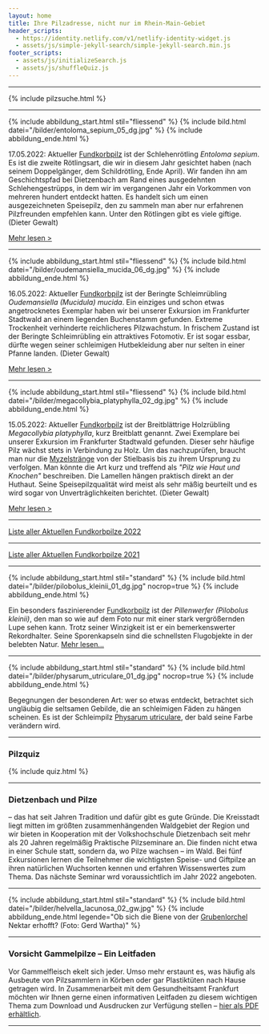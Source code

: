 ```yaml
---
layout: home
title: Ihre Pilzadresse, nicht nur im Rhein-Main-Gebiet
header_scripts:
  - https://identity.netlify.com/v1/netlify-identity-widget.js
  - assets/js/simple-jekyll-search/simple-jekyll-search.min.js
footer_scripts:
  - assets/js/initializeSearch.js
  - assets/js/shuffleQuiz.js
---
```

- - -

{% include pilzsuche.html %}

- - -

{% include abbildung_start.html stil="fliessend" %}
{% include bild.html datei="/bilder/entoloma_sepium_05_dg.jpg" %}
{% include abbildung_ende.html %}

17.05.2022: Aktueller [Fundkorbpilz](AA "Glossar-") ist der Schlehenrötling *Entoloma sepium*. Es ist die zweite Rötlingsart, die wir in diesem Jahr gesichtet haben (nach seinem Doppelgänger, dem Schildrötling, Ende April). Wir fanden ihn am Geschichtspfad bei Dietzenbach am Rand eines ausgedehnten Schlehengestrüpps, in dem wir im vergangenen Jahr ein Vorkommen von mehreren hundert entdeckt hatten. Es handelt sich um einen ausgezeichneten Speisepilz, den zu sammeln man aber nur erfahrenen Pilzfreunden empfehlen kann. Unter den Rötlingen gibt es viele giftige. (Dieter Gewalt)

[Mehr lesen >](/pilze/entoloma-sepium-schlehenrötling)

<div style="clear:  both"></div>

- - -

{% include abbildung_start.html stil="fliessend" %}
{% include bild.html datei="/bilder/oudemansiella_mucida_06_dg.jpg" %}
{% include abbildung_ende.html %}

16.05.2022: Aktueller [Fundkorbpilz](AA "Glossar-") ist der Beringte Schleimrübling *Oudemansiella (Mucidula) mucida*. Ein einziges und schon etwas angetrocknetes Exemplar haben wir bei unserer Exkursion im Frankfurter Stadtwald an einem liegenden Buchenstamm gefunden. Extreme Trockenheit verhinderte reichlicheres Pilzwachstum. In frischem Zustand ist der Beringte Schleimrübling ein attraktives Fotomotiv. Er ist sogar essbar, dürfte wegen seiner schleimigen Hutbekleidung aber nur selten in einer Pfanne landen.  (Dieter Gewalt)

[Mehr lesen >](/pilze/oudemansiella-mucida-beringter-schleimrübling)

<div style="clear:  both"></div>

- - -

{% include abbildung_start.html stil="fliessend" %}
{% include bild.html datei="/bilder/megacollybia_platyphylla_02_dg.jpg" %}
{% include abbildung_ende.html %}

15.05.2022: Aktueller [Fundkorbpilz](AA "Glossar-") ist der Breitblättrige Holzrübling *Megacollybia platyphylla*, kurz Breitblatt genannt. Zwei Exemplare bei unserer Exkursion im Frankfurter Stadtwald gefunden. Dieser sehr häufige Pilz wächst stets in Verbindung zu Holz. Um das nachzuprüfen, braucht man nur die [Myzelstränge](Myzel "Glossar") von der Stielbasis bis zu ihrem Ursprung zu verfolgen. Man könnte die Art kurz und treffend als *"Pilz wie Haut und Knochen"* beschreiben. Die Lamellen hängen praktisch direkt an der Huthaut. Seine Speisepilzqualität wird meist als sehr mäßig beurteilt und es wird sogar von Unverträglichkeiten berichtet. (Dieter Gewalt) 

[Mehr lesen >](/pilze/megacollybia-platyphylla-breitblatt-breitblättriger-holzrübling)

<div style="clear:  both"></div>

- - -

[Liste aller Aktuellen Fundkorbpilze 2022](/artikel/liste-aller-aktuellen-fundkorbpilze-2022.html)

- - -

[Liste aller Aktuellen Fundkorbpilze 2021](/artikel/liste-aller-aktuellen-fundkorbpilze-2021.html)

- - -

{% include abbildung_start.html stil="standard" %}
{% include bild.html datei="/bilder/pilobolus_kleinii_01_dg.jpg" nocrop=true %}
{% include abbildung_ende.html %}

Ein besonders faszinierender [Fundkorbpilz](AA "Glossar-") ist der *Pillenwerfer (Pilobolus kleinii)*, den man so wie auf dem Foto nur mit einer stark vergrößernden Lupe sehen kann. Trotz seiner Winzigkeit ist er ein bemerkenswerter Rekordhalter. Seine Sporenkapseln sind die schnellsten Flugobjekte in der belebten Natur. [Mehr lesen...](/pilze/pilobolus-kleinii-pillenwerfer)

- - -

{% include abbildung_start.html stil="standard" %}
{% include bild.html datei="/bilder/physarum_utriculare_01_dg.jpg" nocrop=true %}
{% include abbildung_ende.html %}

Begegnungen der besonderen Art: wer so etwas entdeckt, betrachtet sich ungläubig die seltsamen Gebilde, die an schleimigen Fäden zu hängen scheinen. Es ist der Schleimpilz [Physarum utriculare](/pilze/physarum-utriculare-fadenfruchtschleimpilz), der bald seine Farbe verändern wird.

- - -

### Pilzquiz

{% include quiz.html %}

- - -

### Dietzenbach und Pilze

– das hat seit Jahren Tradition und dafür gibt es gute Gründe. Die Kreisstadt liegt mitten im größten zusammenhängenden Waldgebiet der Region und wir bieten in Kooperation mit der Volkshochschule Dietzenbach seit mehr als 20 Jahren regelmäßig Praktische Pilzseminare an. Die finden nicht etwa in einer Schule statt, sondern da, wo Pilze wachsen – im Wald. Bei fünf Exkursionen lernen die Teilnehmer die wichtigsten Speise- und Giftpilze an ihren natürlichen Wuchsorten kennen und erfahren Wissenswertes zum Thema. Das nächste Seminar wrd voraussichtlich im Jahr 2022 angeboten.  

- - -

{% include abbildung_start.html stil="standard" %}
{% include bild.html datei="/bilder/helvella_lacunosa_02_gw.jpg" %}
{% include abbildung_ende.html legende="Ob sich die Biene von der <a href='/pilze/helvella-lacunosa-grubenlorchel'>Grubenlorchel</a> Nektar erhofft?  (Foto: Gerd Wartha)" %}

- - -

### Vorsicht Gammelpilze – Ein Leitfaden

Vor Gammelfleisch ekelt sich jeder. Umso mehr erstaunt es, was häufig als Ausbeute von Pilzsammlern in Körben oder gar Plastiktüten nach Hause getragen wird. In Zusammenarbeit mit dem Gesundheitsamt Frankfurt möchten wir Ihnen gerne einen informativen Leitfaden zu diesem wichtigen Thema zum Download und Ausdrucken zur Verfügung stellen – [hier als PDF erhältlich](/assets/docs/Fundkorb.de-Gammelpilze.pdf).

- - -